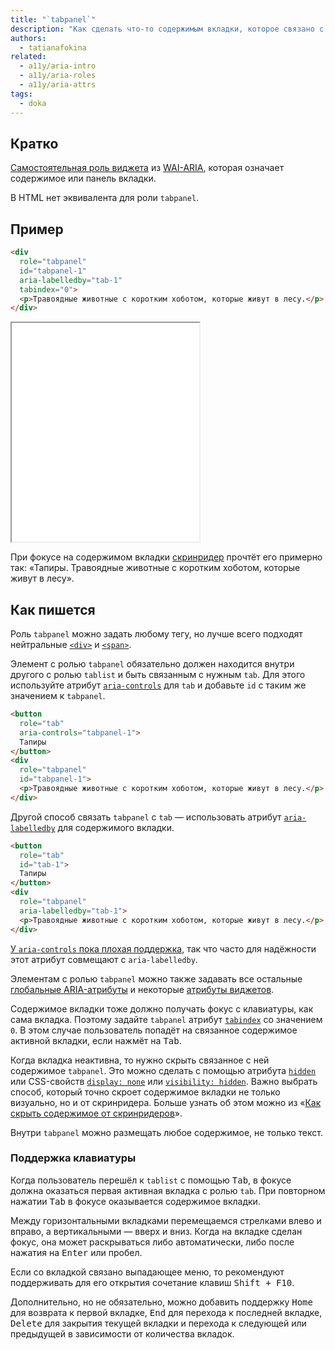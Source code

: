 ```yaml
---
title: "`tabpanel`"
description: "Как сделать что-то содержимым вкладки, которое связано с ней."
authors:
  - tatianafokina
related:
  - a11y/aria-intro
  - a11y/aria-roles
  - a11y/aria-attrs
tags:
  - doka
---
```


## Кратко

[Самостоятельная роль виджета](/a11y/aria-roles/#roli-vidzhetov) из [WAI-ARIA](/a11y/aria-intro/#specifikaciya), которая означает содержимое или панель вкладки.

В HTML нет эквивалента для роли `tabpanel`.

## Пример

```html
<div
  role="tabpanel"
  id="tabpanel-1"
  aria-labelledby="tab-1"
  tabindex="0">
  <p>Травоядные животные с коротким хоботом, которые живут в лесу.</p>
</div>
```

<iframe title="<div> с ролью tabpanel" src="demos/tabpanels/" height="350"></iframe>

При фокусе на содержимом вкладки [скринридер](/a11y/screenreaders/) прочтёт его примерно так: «Тапиры. Травоядные животные с коротким хоботом, которые живут в лесу».

## Как пишется

Роль `tabpanel` можно задать любому тегу, но лучше всего подходят нейтральные [`<div>`](/html/div/) и [`<span>`](/html/span/).

Элемент с ролью `tabpanel` обязательно должен находится внутри другого с ролью `tablist` и быть связанным с нужным `tab`. Для этого используйте атрибут [`aria-controls`](/a11y/aria-controls/) для `tab` и добавьте `id` с таким же значением к `tabpanel`.

```html
<button
  role="tab"
  aria-controls="tabpanel-1">
  Тапиры
</button>
<div
  role="tabpanel"
  id="tabpanel-1">
  <p>Травоядные животные с коротким хоботом, которые живут в лесу.</p>
</div>
```

Другой способ связать `tabpanel` с `tab` — использовать атрибут [`aria-labelledby`](/a11y/aria-labelledby/) для содержимого вкладки.

```html
<button
  role="tab"
  id="tab-1">
  Тапиры
</button>
<div
  role="tabpanel"
  aria-labelledby="tab-1">
  <p>Травоядные животные с коротким хоботом, которые живут в лесу.</p>
</div>
```

[У `aria-controls` пока плохая поддержка](https://a11ysupport.io/tech/aria/aria-controls_attribute), так что часто для надёжности этот атрибут совмещают с `aria-labelledby`.

Элементам с ролью `tabpanel` можно также задавать все остальные [глобальные ARIA-атрибуты](/a11y/aria-attrs/#globalnye-atributy) и некоторые [атрибуты виджетов](/a11y/aria-attrs/#atributy-vidzhetov).

Содержимое вкладки тоже должно получать фокус с клавиатуры, как сама вкладка. Поэтому задайте `tabpanel` атрибут [`tabindex`](/html/global-attrs/#tabindex) со значением `0`. В этом случае пользователь попадёт на связанное содержимое активной вкладки, если нажмёт на <kbd>Tab</kbd>.

Когда вкладка неактивна, то нужно скрыть связанное с ней содержимое `tabpanel`. Это можно сделать с помощью атрибута [`hidden`](/html/hidden/) или CSS-свойств [`display: none`](/css/display/) или [`visibility: hidden`](/css/visibility/). Важно выбрать способ, который точно скроет содержимое вкладки не только визуально, но и от скринридера. Больше узнать об этом можно из «[Как скрыть содержимое от скринридеров](/a11y/content-hidden/)».

Внутри `tabpanel` можно размещать любое содержимое, не только текст.

### Поддержка клавиатуры

Когда пользователь перешёл к `tablist` с помощью <kbd>Tab</kbd>, в фокусе должна оказаться первая активная вкладка с ролью `tab`. При повторном нажатии <kbd>Tab</kbd> в фокусе оказывается содержимое вкладки.

Между горизонтальными вкладками перемещаемся стрелками влево и вправо, а вертикальными — вверх и вниз. Когда на вкладке сделан фокус, она может раскрываться либо автоматически, либо после нажатия на <kbd>Enter</kbd> или пробел.

Если со вкладкой связано выпадающее меню, то рекомендуют поддерживать для его открытия сочетание клавиш <kbd>Shift + F10</kbd>.

Дополнительно, но не обязательно, можно добавить поддержку <kbd>Home</kbd> для возврата к первой вкладке, <kbd>End</kbd> для перехода к последней вкладке, <kbd>Delete</kbd> для закрытия текущей вкладки и перехода к следующей или предыдущей в зависимости от количества вкладок.
